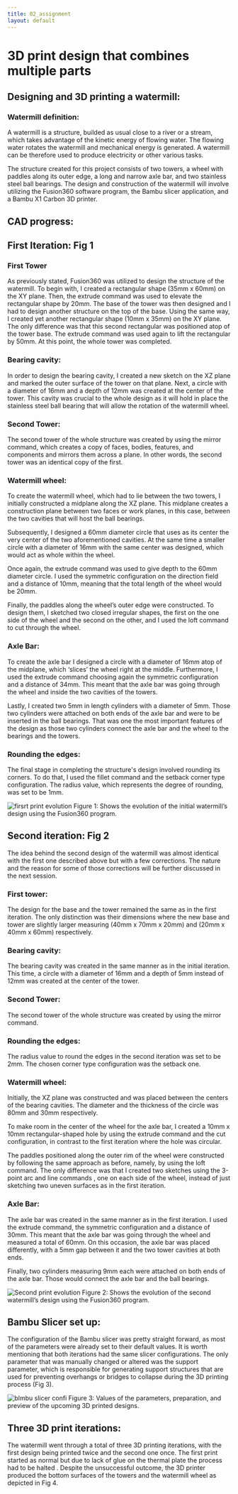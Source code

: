 ```yaml
---
title: 02_assignment
layout: default
---
```


# **3D print design that combines multiple parts**



## **Designing and 3D printing a watermill:**

### **Watermill definition:**
A watermill is a structure, builded as usual close to a river or a stream, which takes advantage of the kinetic energy of flowing water. The flowing water rotates the watermill and mechanical energy is generated. A watermill can be therefore used to produce electricity or other various tasks. 

The structure created for this project consists of two towers, a wheel with paddles along its outer edge, a long and narrow axle bar, and two stainless steel ball bearings. The design and construction of the watermill will involve utilizing the Fusion360 software program, the Bambu slicer application, and a Bambu X1 Carbon 3D printer.

## **CAD progress:**

## **First Iteration: Fig 1**

### **First Tower**
As previously stated, Fusion360 was utilized to design the structure of the watermill. To begin with, I created a rectangular shape (35mm x 60mm) on the XY plane. Then, the extrude command was used to elevate the rectangular shape by 20mm. The base of the tower was then designed and I had to design another structure on the top of the base. Using the same way, I created yet another rectangular shape (10mm x 35mm) on the XY plane. The only difference was that this second rectangular was positioned atop of the tower base. The extrude command was used again to lift the rectangular by 50mm. At this point, the whole tower was completed. 

### **Bearing cavity:**
In order to design the bearing cavity, I created a new sketch on the XZ plane and marked the outer surface of the tower on that plane. Next, a circle with a diameter of 16mm and a depth of 12mm was created at the center of the tower. This cavity was crucial to the whole design as it will hold in place the stainless steel ball bearing that will allow the rotation of the watermill wheel.

### **Second Tower:**
The second tower of the whole structure was created by using the mirror command, which creates a copy of faces, bodies, features, and components and mirrors them across a plane. In other words, the second tower was an identical copy of the first.

### **Watermill wheel:**
To create the watermill wheel, which had to lie between the two towers, I initially constructed a midplane along the XZ plane. This midplane creates a construction plane between two faces or work planes, in this case, between the two cavities that will host the ball bearings. 

Subsequently, I designed a 60mm diameter circle that uses as its center the very center of the two aforementioned cavities. At the same time a smaller circle with a diameter of 16mm with the same center was designed, which would act as whole within the wheel. 

Once again, the extrude command was used to give depth to the 60mm diameter circle. I used the symmetric configuration on the direction field and a distance of 10mm, meaning that the total length of the wheel would be 20mm. 

Finally, the paddles along the wheel’s outer edge were constructed. To design them, I sketched two closed irregular shapes, the first on the one side of the wheel and the second on the other, and I used the loft command to cut through the wheel.

### **Axle Bar:**
To create the axle bar I designed a circle with a diameter of 16mm atop of the midplane, which ‘slices’ the wheel right at the middle. Furthermore, I used the extrude command choosing again the symmetric configuration and a distance of 34mm. This meant that the axle bar was going through the wheel and inside the two cavities of the towers. 

Lastly, I created two 5mm in length cylinders with a diameter of 5mm. Those two cylinders were attached on both ends of the axle bar and were to be inserted in the ball bearings. That was one the most important features of the design as those two cylinders connect the axle bar and the wheel to the bearings and the towers.


### **Rounding the edges:**
The final stage in completing the structure's design involved rounding its corners. To do that, I used the fillet command and the setback corner type configuration. The radius value, which represents the degree of rounding, was set to be 1mm. 

![firsrt print evolution](https://github.com/vtryfos/vtryfos.github.io/assets/143755086/037d64bf-5d35-4e23-826f-8dc005e112ae)
Figure 1: Shows the evolution of the initial watermill’s design using the Fusion360 program.


## **Second iteration: Fig 2**

The idea behind the second design of the watermill was almost identical with the first one described above but with a few corrections. The nature and the reason for some of those corrections will be further discussed in the next session. 

### **First tower:**
The design for the base and the tower remained the same as in the first iteration. The only distinction was their dimensions where the new base and tower are slightly larger measuring (40mm x 70mm x 20mm) and (20mm x 40mm x 60mm) respectively.

### **Bearing cavity:**
The bearing cavity was created in the same manner as in the initial iteration. This time, a circle with a diameter of 16mm and a depth of 5mm instead of 12mm was created at the center of the tower.

### **Second Tower:**
The second tower of the whole structure was created by using the mirror command.

### **Rounding the edges:**
The radius value to round the edges in the second iteration was set to be 2mm. The chosen corner type configuration was the setback one.

### **Watermill wheel:**
Initially, the XZ plane was constructed and was placed between the centers of the bearing cavities. The diameter and the thickness of the circle was 80mm and 30mm respectively.

To make room in the center of the wheel for the axle bar, I created a 10mm x 10mm rectangular-shaped hole by using the extrude command and the cut configuration, in contrast to the first iteration where the hole was circular.  

The paddles positioned along the outer rim of the wheel were constructed by following the same approach as before, namely, by using the loft command. The only difference was that I created two sketches using the 3-point arc and line commands , one on each side of the wheel, instead of just sketching two uneven surfaces as in the first iteration. 

### **Axle Bar:**
The axle bar was created in the same manner as in the first iteration. I used the extrude command, the symmetric configuration and a distance of 30mm. This meant that the axle bar was going through the wheel and measured a total of 60mm. On this occasion, the axle bar was placed differently, with a 5mm gap between it and the two tower cavities at both ends. 

Finally, two cylinders measuring 9mm each were attached on both ends of the axle bar. Those would connect the axle bar and the ball bearings.



![Second print evolution](https://github.com/vtryfos/vtryfos.github.io/assets/143755086/cd2c0787-9cc1-4e75-bacd-6e7077a7fd24)
Figure 2: Shows the evolution of the second watermill’s design using the Fusion360 program.

## **Bambu Slicer set up:**

The configuration of the Bambu slicer was pretty straight forward, as most of the parameters were already set to their default values. It is worth mentioning that both iterations had the same slicer configurations. The only parameter that was manually changed or altered was the support parameter, which is responsible for generating support structures that are used for preventing overhangs or bridges to collapse during the 3D printing process (Fig 3). 

![blmbu slicer confi](https://github.com/vtryfos/vtryfos.github.io/assets/143755086/5914e4c5-6375-44be-94a9-00a051f31698)
Figure 3: Values of the parameters, preparation, and preview of the upcoming 3D printed designs.

## **Three 3D print iterations:**

The watermill went through a total of three 3D printing iterations, with the first design being printed twice and the second one once. The first print started as normal but due to lack of glue on the thermal plate the process had to be halted . Despite the unsuccessful outcome, the 3D printer produced the bottom surfaces of the towers and the watermill wheel as depicted in Fig 4. 
